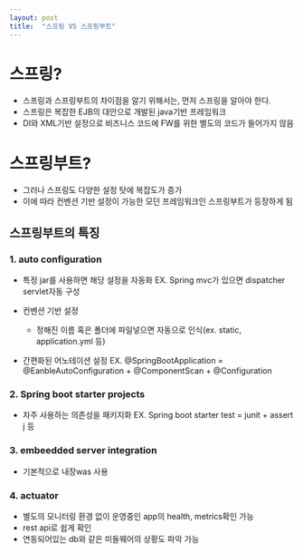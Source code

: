 ```yaml
---
layout: post
title:  "스프링 VS 스프링부트"
---
```


# 스프링?
- 스프링과 스프링부트의 차이점을 알기 위해서는, 먼저 스프링을 알아야 한다.
- 스프링은 복잡한 EJB의 대안으로 개발된 java기반 프레임워크
- DI와 XML기반 설정으로 비즈니스 코드에 FW를 위한 별도의 코드가 들어가지 않음


# 스프링부트?
- 그러나 스프링도 다양한 설정 탓에 복잡도가 증가
- 이에 따라 컨벤션 기반 설정이 가능한 모던 프레임워크인 스프링부트가 등장하게 됨

## 스프링부트의 특징
### 1. auto configuration
- 특정 jar를 사용하면 해당 설정을 자동화
EX. Spring mvc가 있으면 dispatcher servlet자동 구성

- 컨벤션 기반 설정
  - 정해진 이름 혹은 폴더에 파일넣으면 자동으로 인식(ex. static, application.yml 등)
  
- 간편화된 어노테이션 설정
EX. @SpringBootApplication 
  = @EanbleAutoConfiguration + @ComponentScan + @Configuration


### 2. Spring boot starter projects
- 자주 사용하는 의존성을 패키지화
EX. Spring boot starter test = junit + assert j 등


### 3. embeedded server integration
- 기본적으로 내장was 사용


### 4. actuator
- 별도의 모니터링 환경 없이 운영중인 app의 health, metrics확인 가능
- rest api로 쉽게 확인
- 연동되어있는 db와 같은 미들웨어의 상황도 파악 가능
